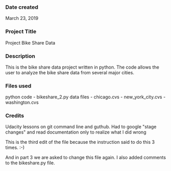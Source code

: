 ### Date created
March 23, 2019

### Project Title
Project Bike Share Data

### Description
This is the bike share data project written in python.
The code allows the user to analyze the bike share data from several major cities.

### Files used
python code - bikeshare_2.py
data files - chicago.cvs
           - new_york_city.cvs
           - washington.cvs

### Credits
Udacity lessons on git command line and guthub.
Had to google "stage changes" and read documentation only to realize what I did wrong

This is the third edit of the file because the instruction said to do this 3 times. :-)


And in part 3 we are asked to change this file again.
I also added comments to the bikeshare.py file.
